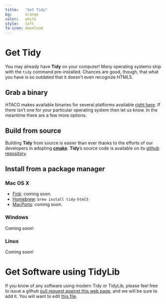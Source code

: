 ```yaml
---
title:   "Get Tidy"
bg:      orange
color:   white
style:   left
fa-icon: download
---
```


# Get Tidy

You may already have **Tidy** on your computer! Many operating systems ship with
the `tidy` command pre-installed. Chances are good, though, that what you have
is so outdated that it doesn’t even recognize HTML5.

## Grab a binary

HTACG makes available binaries for several platforms available [right here][10]. If there
isn’t one for your particular operating system then let us know. In the meantime there are
a few more options.

## Build from source

Building **Tidy** from source is easier than ever thanks to the efforts of our developers
in adopting [**cmake**][11]. **Tidy**’s source code is available on its
[github repository][1].


## Install from a package manager

### Mac OS X

- [Fink][21]: coming soon.
- [Homebrew][20]: `brew install tidy-html5`
- [MacPorts][22]: coming soon.


### Windows

Coming soon!

### Linux

Coming soon!


# Get Software using TidyLib

If you know of any software using modern Tidy or TidyLib, please feel free to
issue a github [pull request against this web page][2], and we will be sure to
add it. You will want to edit [this file][3].


[1]: https://github.com/htacg/tidy-html5
[2]: https://github.com/htacg/tidy-html5/tree/gh-pages
[3]: https://github.com/htacg/tidy-html5/blob/gh-pages/index/_posts/1970-06-01-get_tidy.md

[10]: http://www.htacg.org/binaries/
[11]: https://cmake.org/
[12]: http://binaries.html-tidy.org/

[20]: http://brew.sh/
[21]: http://www.finkproject.org/
[22]: https://www.macports.org/

